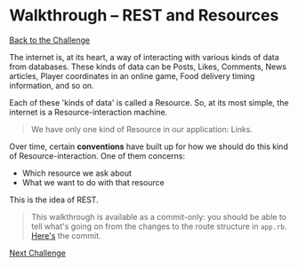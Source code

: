 # Walkthrough – REST and Resources

[Back to the Challenge](../15_rest.md)

The internet is, at its heart, a way of interacting with various kinds of data from databases. These kinds of data can be Posts, Likes, Comments, News articles, Player coordinates in an online game, Food delivery timing information, and so on.

Each of these 'kinds of data' is called a Resource. So, at its most simple, the internet is a Resource-interaction machine.

> We have only one kind of Resource in our application: Links.

Over time, certain **conventions** have built up for how we should do this kind of Resource-interaction. One of them concerns:

- Which resource we ask about
- What we want to do with that resource

This is the idea of REST.

> This walkthrough is available as a commit-only: you should be able to tell what's going on from the changes to the route structure in `app.rb`. [Here's](https://github.com/sjmog/bookmark_manager/commit/5ab05753c00ec03f3c7bc22124bb5bcc9369ecb5) the commit.

[Next Challenge](../16_using_an_orm.md)
